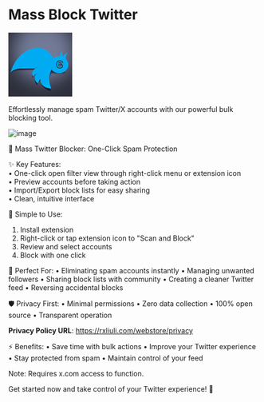 # Mass Block Twitter

![logo](./src/public/icon/128.png)

Effortlessly manage spam Twitter/X accounts with our powerful bulk blocking tool.

<img width="1280" alt="image" src="https://github.com/user-attachments/assets/5acbb16b-45de-4d95-996e-a3ecc51b701d" />

🚫 Mass Twitter Blocker: One-Click Spam Protection

✨ Key Features: \
• One-click open filter view through right-click menu or extension icon \
• Preview accounts before taking action \
• Import/Export block lists for easy sharing \
• Clean, intuitive interface

🔧 Simple to Use:
1. Install extension
2. Right-click or tap extension icon to "Scan and Block"
3. Review and select accounts
4. Block with one click

💪 Perfect For:
• Eliminating spam accounts instantly
• Managing unwanted followers
• Sharing block lists with community
• Creating a cleaner Twitter feed
• Reversing accidental blocks

🛡️ Privacy First:
• Minimal permissions
• Zero data collection
• 100% open source
• Transparent operation

**Privacy Policy URL**:
<https://rxliuli.com/webstore/privacy>

⚡️ Benefits:
• Save time with bulk actions
• Improve your Twitter experience
• Stay protected from spam
• Maintain control of your feed

Note: Requires x.com access to function.

Get started now and take control of your Twitter experience! 🌟


